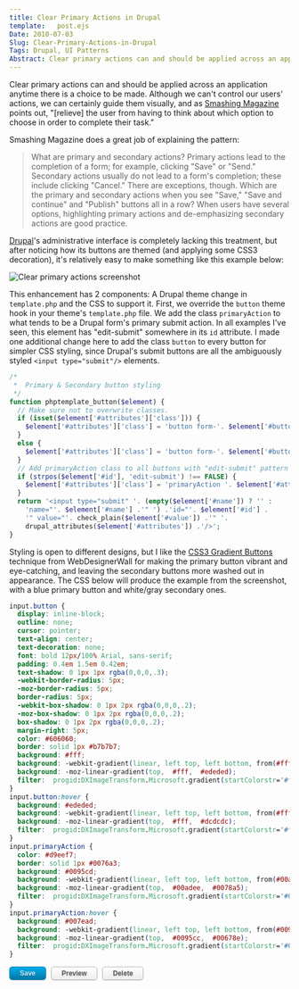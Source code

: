 ```yaml
---
title: Clear Primary Actions in Drupal
template:   post.ejs
Date: 2010-07-03
Slug: Clear-Primary-Actions-in-Drupal
Tags: Drupal, UI Patterns
Abstract: Clear primary actions can and should be applied across an application anytime there is a choice to be made. Although we can't control our users' actions, we can certainly guide them visually, and as Smashing Magazine points out, "[relieve] the user from having to think about which option to choose in order to complete their task." 
---
```


Clear primary actions can and should be applied across an application
anytime there is a choice to be made. Although we can't control our
users' actions, we can certainly guide them visually, and as [Smashing
Magazine](http://www.smashingmagazine.com/2009/06/23/10-ui-design-patterns-you-should-be-paying-attention-to/)
points out, "[relieve] the user from having to think about which option
to choose in order to complete their task."

Smashing Magazine does a great job of explaining the pattern:

> What are primary and secondary actions? Primary actions lead to the
> completion of a form; for example, clicking "Save" or "Send."
> Secondary actions usually do not lead to a form's completion; these
> include clicking "Cancel." There are exceptions, though. Which are the
> primary and secondary actions when you see "Save," "Save and continue"
> and "Publish" buttons all in a row? When users have several options,
> highlighting primary actions and de-emphasizing secondary actions are
> good practice.

[Drupal](http://drupal.org)'s administrative interface is completely
lacking this treatment, but after noticing how its buttons are themed
(and applying some CSS3 decoration), it's relatively easy to make
something like this example below:

![Clear primary actions
screenshot](http://projects.cbsides.com/blog/demo/drupal/primary-vs-secondary.png)

This enhancement has 2 components: A Drupal theme change in
`template.php` and the CSS to support it. First, we override the
`button` theme hook in your theme's `template.php` file. We add the
class `primaryAction` to what tends to be a Drupal form's primary submit
action. In all examples I've seen, this element has "edit-submit"
somewhere in its `id` attribute. I made one additional change here to
add the class `button` to every button for simpler CSS styling, since
Drupal's submit buttons are all the ambiguously styled
`<input type="submit"/>` elements.

```php
/*
 *  Primary & Secondary button styling
 */
function phptemplate_button($element) {
  // Make sure not to overwrite classes.
  if (isset($element['#attributes']['class'])) {
    $element['#attributes']['class'] = 'button form-'. $element['#button_type'] .' '. $element['#attributes']['class'];
  }
  else {
    $element['#attributes']['class'] = 'button form-'. $element['#button_type'];
  }
  // Add primaryAction class to all buttons with "edit-submit" pattern in their id
  if (strpos($element['#id'], 'edit-submit') !== FALSE) {
    $element['#attributes']['class'] = 'primaryAction '. $element['#attributes']['class'];    
  }
  return '<input type="submit" '. (empty($element['#name']) ? '' : 
    'name="'. $element['#name'] .'" ') .'id="'. $element['#id'] . 
    '" value="'. check_plain($element['#value']) .'" '. 
    drupal_attributes($element['#attributes']) .'/>';
} 
```

Styling is open to different designs, but I like the [CSS3 Gradient
Buttons](http://www.webdesignerwall.com/tutorials/css3-gradient-buttons/)
technique from WebDesignerWall for making the primary button vibrant and
eye-catching, and leaving the secondary buttons more washed out in
appearance. The CSS below will produce the example from the screenshot,
with a blue primary button and white/gray secondary ones.

```css
input.button { 
  display: inline-block;
  outline: none;
  cursor: pointer;
  text-align: center;
  text-decoration: none;
  font: bold 12px/100% Arial, sans-serif;
  padding: 0.4em 1.5em 0.42em;
  text-shadow: 0 1px 1px rgba(0,0,0,.3);
  -webkit-border-radius: 5px;
  -moz-border-radius: 5px;
  border-radius: 5px;
  -webkit-box-shadow: 0 1px 2px rgba(0,0,0,.2);
  -moz-box-shadow: 0 1px 2px rgba(0,0,0,.2);
  box-shadow: 0 1px 2px rgba(0,0,0,.2);
  margin-right: 5px;
  color: #606060;
  border: solid 1px #b7b7b7;
  background: #fff;
  background: -webkit-gradient(linear, left top, left bottom, from(#fff), to(#ededed));
  background: -moz-linear-gradient(top,  #fff,  #ededed);
  filter:  progid:DXImageTransform.Microsoft.gradient(startColorstr='#ffffff', endColorstr='#ededed');
}
input.button:hover {
  background: #ededed;
  background: -webkit-gradient(linear, left top, left bottom, from(#fff), to(#dcdcdc));
  background: -moz-linear-gradient(top,  #fff,  #dcdcdc);
  filter:  progid:DXImageTransform.Microsoft.gradient(startColorstr='#ffffff', endColorstr='#dcdcdc');
}
input.primaryAction {
  color: #d9eef7;
  border: solid 1px #0076a3;
  background: #0095cd;
  background: -webkit-gradient(linear, left top, left bottom, from(#00adee), to(#0078a5));
  background: -moz-linear-gradient(top,  #00adee,  #0078a5);
  filter:  progid:DXImageTransform.Microsoft.gradient(startColorstr='#00adee', endColorstr='#0078a5');
}
input.primaryAction:hover {
  background: #007ead;
  background: -webkit-gradient(linear, left top, left bottom, from(#0095cc), to(#00678e));
  background: -moz-linear-gradient(top,  #0095cc,  #00678e);
  filter:  progid:DXImageTransform.Microsoft.gradient(startColorstr='#0095cc', endColorstr='#00678e');
}
```

<style type="text/css">
input.button { 
  display: inline-block;
  outline: none;
  cursor: pointer;
  text-align: center;
  text-decoration: none;
  font: bold 12px/100% Arial, sans-serif;
  padding: 0.4em 1.5em 0.42em;
  text-shadow: 0 1px 1px rgba(0,0,0,.3);
  -webkit-border-radius: 5px;
  -moz-border-radius: 5px;
  border-radius: 5px;
  -webkit-box-shadow: 0 1px 2px rgba(0,0,0,.2);
  -moz-box-shadow: 0 1px 2px rgba(0,0,0,.2);
  box-shadow: 0 1px 2px rgba(0,0,0,.2);
  margin-right: 5px;
  color: #606060;
  border: solid 1px #b7b7b7;
  background: #fff;
  background: -webkit-gradient(linear, left top, left bottom, from(#fff), to(#ededed));
  background: -moz-linear-gradient(top,  #fff,  #ededed);
  filter:  progid:DXImageTransform.Microsoft.gradient(startColorstr='#ffffff', endColorstr='#ededed');
}
input.button:hover {
  background: #ededed;
  background: -webkit-gradient(linear, left top, left bottom, from(#fff), to(#dcdcdc));
  background: -moz-linear-gradient(top,  #fff,  #dcdcdc);
  filter:  progid:DXImageTransform.Microsoft.gradient(startColorstr='#ffffff', endColorstr='#dcdcdc');
}
input.primaryAction {
  color: #d9eef7;
  border: solid 1px #0076a3;
  background: #0095cd;
  background: -webkit-gradient(linear, left top, left bottom, from(#00adee), to(#0078a5));
  background: -moz-linear-gradient(top,  #00adee,  #0078a5);
  filter:  progid:DXImageTransform.Microsoft.gradient(startColorstr='#00adee', endColorstr='#0078a5');
}
input.primaryAction:hover {
  background: #007ead;
  background: -webkit-gradient(linear, left top, left bottom, from(#0095cc), to(#00678e));
  background: -moz-linear-gradient(top,  #0095cc,  #00678e);
  filter:  progid:DXImageTransform.Microsoft.gradient(startColorstr='#0095cc', endColorstr='#00678e');
}
</style>
<p>
	<input type="submit" class="primaryAction button" value="Save" />
	<input type="submit" class="button" value="Preview" />
	<input type="submit" class="button" value="Delete" />
</p>

